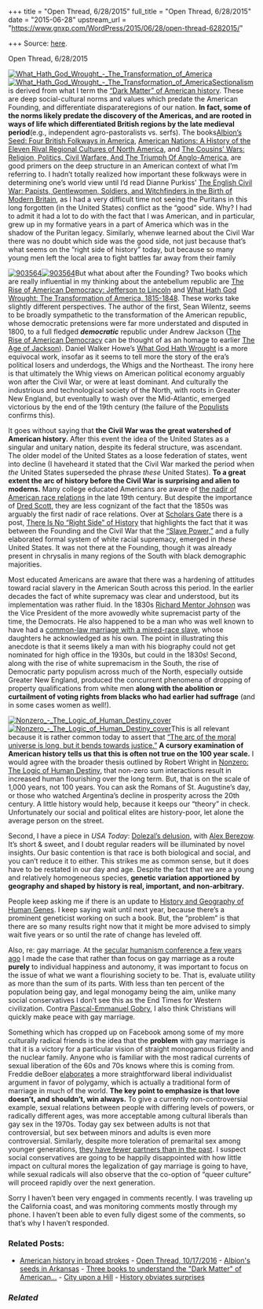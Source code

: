 +++
title = "Open Thread, 6/28/2015"
full_title = "Open Thread, 6/28/2015"
date = "2015-06-28"
upstream_url = "https://www.gnxp.com/WordPress/2015/06/28/open-thread-6282015/"

+++
Source: [here](https://www.gnxp.com/WordPress/2015/06/28/open-thread-6282015/).

Open Thread, 6/28/2015

[![What_Hath_God_Wrought\_-\_The_Transformation_of_America](https://i0.wp.com/www.unz.com/wp-content/uploads/2015/06/What_Hath_God_Wrought_-_The_Transformation_of_America.jpg?resize=205%2C288)![What_Hath_God_Wrought\_-\_The_Transformation_of_America](https://i0.wp.com/www.unz.com/wp-content/uploads/2015/06/What_Hath_God_Wrought_-_The_Transformation_of_America.jpg?resize=205%2C288)](https://www.amazon.com/exec/obidos/ASIN/B0017QNL70/geneexpressio-20)[Sectionalism](https://en.wikipedia.org/wiki/Sectionalism) is derived from what I term the [“Dark Matter” of American history](http://www.unz.com/gnxp/the-dark-matter-of-american-history/). These are deep social-cultural norms and values which predate the American Founding, and differentiate disparateregions of our nation. **In fact, some of the norms likely predate the discovery of the Americas, and are rooted in ways of life which differentiated British regions by the late medieval period**(e.g., independent agro-pastoralists vs. serfs). The books[Albion’s Seed: Four British Folkways in America](https://www.amazon.com/exec/obidos/ASIN/0195069056/geneexpressio-20), [American Nations: A History of the Eleven Rival Regional Cultures of North America](https://www.amazon.com/exec/obidos/ASIN/B0052RDIZA/geneexpressio-20), and [The Cousins’ Wars: Religion, Politics, Civil Warfare, And The Triumph Of Anglo-America](https://www.amazon.com/exec/obidos/ASIN/B001FOPTVU/geneexpressio-20), are good primers on the deep structure in an American context of what I’m referring to. I hadn’t totally realized how important these folkways were in determining one’s world view until I’d read Dianne Purkiss’ [The English Civil War: Papists, Gentlewomen, Soldiers, and Witchfinders in the Birth of Modern Britain](https://www.amazon.com/exec/obidos/ASIN/B009JWCO18/geneexpressio-20), as I had a very difficult time not seeing the Puritans in this long forgotten (in the United States) conflict as the “good” side. Why? I had to admit it had a lot to do with the fact that I was American, and in particular, grew up in my formative years in a part of America which was in the shadow of the Puritan legacy. Similarly, whenwe learned about the Civil War there was no doubt which side was the good side, not just because that’s what seems on the “right side of history” today, but because so many young men left the local area to fight battles far away from their family

[![903564](https://i0.wp.com/www.unz.com/wp-content/uploads/2015/06/903564-200x300.jpg?resize=200%2C300)![903564](https://i0.wp.com/www.unz.com/wp-content/uploads/2015/06/903564-200x300.jpg?resize=200%2C300)](https://www.amazon.com/exec/obidos/ASIN/0393329216/geneexpressio-20)But what about after the Founding? Two books which are really influential in my thinking about the antebellum republic are [The Rise of American Democracy: Jefferson to Lincoln](https://www.amazon.com/exec/obidos/ASIN/0393329216/geneexpressio-20) and [What Hath God Wrought: The Transformation of America, 1815-1848](https://www.amazon.com/exec/obidos/ASIN/B0017QNL70/geneexpressio-20). These works take slightly different perspectives. The author of the first, Sean Wilentz, seems to be broadly sympathetic to the transformation of the American republic, whose democratic pretensions were far more understated and disputed in 1800, to a full fledged ***democratic*** republic under Andrew Jackson ([The Rise of American Democracy](https://www.amazon.com/exec/obidos/ASIN/0393329216/geneexpressio-20) can be thought of as an homage to earlier [The Age of Jackson](https://www.amazon.com/exec/obidos/ASIN/0316773433/geneexpressio-20)). Daniel Walker Howe’s [What God Hath Wrought](https://www.amazon.com/exec/obidos/ASIN/B0017QNL70/geneexpressio-20) is a more equivocal work, insofar as it seems to tell more the story of the era’s political losers and underdogs, the Whigs and the Northeast. The irony here is that ultimately the Whig views on American political economy arguably won after the Civil War, or were at least dominant. And culturally the industrious and technological society of the North, with roots in Greater New England, but eventually to wash over the Mid-Atlantic, emerged victorious by the end of the 19th century (the failure of the [Populists](https://en.wikipedia.org/wiki/People's_Party_(United_States)) confirms this).

It goes without saying that **the Civil War was the great watershed of American history.** After this event the idea of the United States as a singular and unitary nation, despite its federal structure, was ascendant. The older model of the United States as a loose federation of states, went into decline (I haveheard it stated that the Civil War marked the period when *the* United States superseded the phrase *these* United States). **To a great extent the arc of history before the Civil War is surprising and alien to moderns.** Many college educated Americans are aware of [the nadir of American race relations](https://en.wikipedia.org/wiki/Nadir_of_American_race_relations) in the late 19th century. But despite the importance of [Dred Scott](https://en.wikipedia.org/wiki/Dred_Scott), they are less cognizant of the fact that the 1850s was arguably the first nadir of race relations. Over at [Scholars Gate](https://scholars-stage.blogspot.com/2015/06/there-is-no-right-side-of-history.html) there is a post, [There Is No “Right Side” of History](https://scholars-stage.blogspot.com/2015/06/there-is-no-right-side-of-history.html) that highlights the fact that it was between the Founding and the Civil War that the [“Slave Power,”](https://en.wikipedia.org/wiki/Slave_Power) and a fully elaborated formal system of white racial supremacy, emerged in *these* United States. It was not there at the Founding, though it was already present in chrysalis in many regions of the South with black demographic majorities.

Most educated Americans are aware that there was a hardening of attitudes toward racial slavery in the American South across this period. In the earlier decades the fact of white supremacy was clear and understood, but its implementation was rather fluid. In the 1830s [Richard Mentor Johnson](https://en.wikipedia.org/wiki/Richard_Mentor_Johnson#Marriage_and_family) was the Vice President of the more avowedly white supremacist party of the time, the Democrats. He also happened to be a man who was well known to have had a [common-law marriage with a mixed-race slave](https://en.wikipedia.org/wiki/Richard_Mentor_Johnson#Marriage_and_family), whose daughters he acknowledged as his own. The point in illustrating this anecdote is that it seems likely a man with his biography could not get nominated for high office in the 1930s, but could in the 1830s! Second, along with the rise of white supremacism in the South, the rise of Democratic party populism across much of the North, especially outside Greater New England, produced the concurrent phenomena of dropping of property qualifications from white men **along with the abolition or curtailment of voting rights from blacks who had earlier had suffrage** (and in some cases women as well!).

[![Nonzero\_-\_The_Logic_of_Human_Destiny_cover](https://i0.wp.com/www.unz.com/wp-content/uploads/2015/06/Nonzero_-_The_Logic_of_Human_Destiny_cover-191x300.jpg?resize=191%2C300)![Nonzero\_-\_The_Logic_of_Human_Destiny_cover](https://i0.wp.com/www.unz.com/wp-content/uploads/2015/06/Nonzero_-_The_Logic_of_Human_Destiny_cover-191x300.jpg?resize=191%2C300)](https://www.amazon.com/exec/obidos/ASIN/B000Q9IRBY/geneexpressio-20)This is all relevant because it is rather common today to assert that [“The arc of the moral universe is long, but it bends towards justice.”](https://www.goodreads.com/quotes/111013-the-arc-of-the-moral-universe-is-long-but-it) **A cursory examination of American history tells us that this is often not true on the 100 year scale.** I would agree with the broader thesis outlined by Robert Wright in [Nonzero: The Logic of Human Destiny](https://www.amazon.com/exec/obidos/ASIN/B000Q9IRBY/geneexpressio-20), that non-zero sum interactions result in increased human flourishing over the long term. But, that is on the scale of 1,000 years, not 100 years. You can ask the Romans of St. Augustine’s day, or those who watched Argentina’s decline in prosperity across the 20th century. A little history would help, because it keeps our “theory” in check. Unfortunately our social and political elites are history-poor, let alone the average person on the street.

Second, I have a piece in *USA Today*: [Dolezal’s delusion](http://www.usatoday.com/story/opinion/2015/06/28/rachel-dolezal-race-not-social-construct-column/29207125/), with [Alex Berezow](http://www.alexberezow.com/). It’s short & sweet, and I doubt regular readers will be illuminated by novel insights. Our basic contention is that race is both biological and social, and you can’t reduce it to either. This strikes me as common sense, but it does have to be restated in our day and age. Despite the fact that we are a young and relatively homogeneous species, **genetic variation apportioned by geography and shaped by history is real, important, and non-arbitrary.**

People keep asking me if there is an update to [History and Geography of Human Genes](https://www.amazon.com/exec/obidos/ASIN/0691029059/geneexpressio-20). I keep saying wait until next year, because there’s a prominent geneticist working on such a book. But, the “problem” is that there are so many results right now that it might be more advised to simply wait five years or so until the rate of change has leveled off.

Also, re: gay marriage. At the [secular humanism conference a few years ago](https://www.secularhumanism.org/index.php/articles/3165) I made the case that rather than focus on gay marriage as a route **purely** to individual happiness and autonomy, it was important to focus on the issue of what we want a flourishing society to be. That is, evaluate utility as more than the sum of its parts. With less than ten percent of the population being gay, and legal monogamy being the aim, unlike many social conservatives I don’t see this as the End Times for Western civilization. Contra [Pascal-Emmanuel Gobry](http://theweek.com/articles/558775/why-christians-are-upset-about-samesex-marriage), I also think Christians will quickly make peace with gay marriage.

Something which has cropped up on Facebook among some of my more culturally radical friends is the idea that the **problem** with gay marriage is that it is a victory for a particular vision of straight monogamous fidelity and the nuclear family. Anyone who is familiar with the most radical currents of sexual liberation of the 60s and 70s knows where this is coming from. Freddie deBoer [elaborates](http://www.politico.com/magazine/story/2015/06/gay-marriage-decision-polygamy-119469.html#.VZCOFnUVhBc) a more straightforward liberal individualist argument in favor of polygamy, which is actually a traditional form of marriage in much of the world. **The key point to emphasize is that love doesn’t, and shouldn’t, win always.** To give a currently non-controversial example, sexual relations between people with differing levels of powers, or radically different ages, was more acceptable among cultural liberals than gay sex in the 1970s. Today gay sex between adults is not that controversial, but sex between minors and adults is even more controversial. Similarly, despite more toleration of premarital sex among younger generations, [they have fewer partners than in the past](http://www.washingtonpost.com/blogs/wonkblog/wp/2015/05/06/why-millennials-have-sex-with-fewer-partners-than-their-parents-did/). I suspect social conservatives are going to be happily disappointed with how little impact on cultural mores the legalization of gay marriage is going to have, while sexual radicals will also observe that the co-option of “queer culture” will proceed rapidly over the next generation.

Sorry I haven’t been very engaged in comments recently. I was traveling up the California coast, and was monitoring comments mostly through my phone. I haven’t been able to even fully digest some of the comments, so that’s why I haven’t responded.

### Related Posts:

- [American history in broad
  strokes](https://www.gnxp.com/WordPress/2011/01/27/american-history-in-broad-strokes/) - [Open Thread,
  10/17/2016](https://www.gnxp.com/WordPress/2016/10/17/open-thread-10172016/) - [Albion's seeds in
  Arkansas](https://www.gnxp.com/WordPress/2019/10/08/albions-seeds-in-arkansas/) - [Three books to understand the "Dark Matter" of
  American…](https://www.gnxp.com/WordPress/2017/12/14/three-books-to-understand-the-dark-matter-of-american-history/) - [City upon a
  Hill](https://www.gnxp.com/WordPress/2008/12/28/city-upon-a-hill/) - [History obviates
  surprises](https://www.gnxp.com/WordPress/2011/11/21/history-obviates-surprises/)

### *Related*

[](https://www.addtoany.com/add_to/facebook?linkurl=https%3A%2F%2Fwww.gnxp.com%2FWordPress%2F2015%2F06%2F28%2Fopen-thread-6282015%2F&linkname=Open%20Thread%2C%206%2F28%2F2015 "Facebook")[](https://www.addtoany.com/add_to/twitter?linkurl=https%3A%2F%2Fwww.gnxp.com%2FWordPress%2F2015%2F06%2F28%2Fopen-thread-6282015%2F&linkname=Open%20Thread%2C%206%2F28%2F2015 "Twitter")[](https://www.addtoany.com/add_to/email?linkurl=https%3A%2F%2Fwww.gnxp.com%2FWordPress%2F2015%2F06%2F28%2Fopen-thread-6282015%2F&linkname=Open%20Thread%2C%206%2F28%2F2015 "Email")[](https://www.addtoany.com/share)
